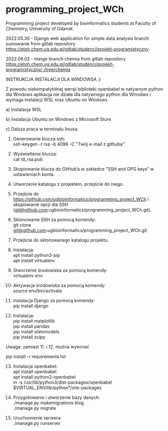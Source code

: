 # programming_project_WCh
Programming project developed by bioinformatics students at Faculty of Chemistry, 
University of Gdansk


2022.05.30 - Django web application for simple data analysis
branch sumowanie from gitlab repository https://etoh.chem.ug.edu.pl/gitlab/studenci/projekt-programistyczny

2022.06.02 - merge branch chemia from gitlab repository https://etoh.chem.ug.edu.pl/gitlab/studenci/projekt-programistyczny/-/tree/chemia

INSTRUKCJA INSTALACJI DLA WINDOWSA ;)

Z powodu niekompatybilnej wersji biblioteki openbabel w natywnym python dla Windows
aplikacja nie działa dla natywnego python dla Winodws i wymaga instalacji WSL oraz Ubuntu on Windows 

a) Instalacja WSL

b) Instalacja Ubuntu on Windows z Microsoft Store

c) Dalsza praca w terminalu linuxa:

1.	Generowanie klucza ssh: <br>
ssh-keygen -t rsa -b 4096 -C "Twój e-mail z githuba"

2.	Wyświetlenie klucza: <br>
cat id_rsa.pub

3.	Skopiowanie klucza do GitHub’a w zakładce "SSH and GPG keys” w ustawieniach konta.

4.	Utworzenie katalogu z projektem, przejście do niego. 

5.	Przejście do https://github.com/ugbioinformatics/programming_project_WCh i skopiowanie opcji dla SSH<br> (git@github.com:ugbioinformatics/programming_project_WCh.git). 

6.	Sklonowanie SSH za pomocą komendy: <br>
git clone git@github.com:ugbioinformatics/programming_project_WCh.git

7.	Przejście do sklonowanego katalogu projektu.

8.	Instalacja: <br>
apt install python3-pip <br>
apt install virtualenv

9.	Stworzenie środowiska za pomocą komendy: <br>
virtualenv env

10.	Aktywacja środowiska za pomocą komendy: <br>
source env/bin/activate

11.	Instalacja Django za pomocą komendy: <br>
pip install django

12.	Instalacja: <br>
pip install matplotlib <br>
pip install pandas<br>
pip install statsmodels<br>
pip install scipy

Uwaga: zamiast 11. i 12. można wykonać

pip install -r requirements.txt

13.	Instalacja openbabel: <br>
apt install openbabel <br>
apt install python3-openbabel <br>
ln -s /usr/lib/python3/dist-packages/openbabel $VIRTUAL_ENV/lib/python*/site-packages

14.	Przygotowanie i utworzenie bazy danych: <br>
./manage.py makemigrations blog <br>
./manage.py migrate

15.	Uruchomienie serwera: <br>
./manage.py runserver



